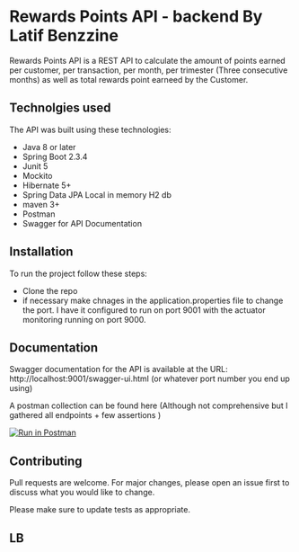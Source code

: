 # Rewards Points API - backend By Latif Benzzine

Rewards Points API is a REST API to calculate the amount of points earned per customer, per transaction, per month, per trimester (Three consecutive months) as well as total rewards point earneed by the Customer.

## Technolgies used

The API was built using these technologies:

 - Java 8 or later
- Spring Boot 2.3.4
 - Junit 5
- Mockito
 - Hibernate 5+
- Spring Data JPA
Local in memory H2 db
- maven 3+
- Postman
- Swagger for API Documentation

## Installation

To run the project follow these steps:
  - Clone the repo
- if necessary make chnages in the application.properties file to change the port.
I have it configured to run on port 9001 with the actuator monitoring running on port 9000.

## Documentation

Swagger documentation for the API is available at the URL:
http://localhost:9001/swagger-ui.html (or whatever port number you end up using)



A postman collection can be found here (Although not comprehensive but I gathered all endpoints + few assertions )

[![Run in Postman](https://run.pstmn.io/button.svg)](https://app.getpostman.com/run-collection/64811d0f24b02d01e966)



## Contributing
Pull requests are welcome. For major changes, please open an issue first to discuss what you would like to change.

Please make sure to update tests as appropriate.

## LB

